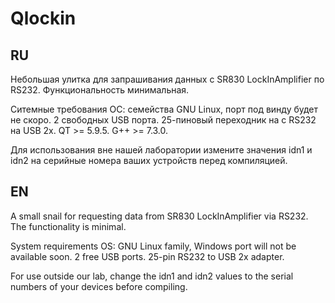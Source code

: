 # Qlockin
## RU
Небольшая улитка для запрашивания данных с SR830 LockInAmplifier по RS232.
Функциональность минимальная.

Ситемные требования
ОС: семейства GNU Linux, порт под винду будет не скоро.
2 свободных USB порта.
25-пиновый переходник нa с RS232 на USB 2x.
QT >=  5.9.5.
G++ >= 7.3.0.

Для использования вне нашей лаборатории измените значения idn1 и idn2 на серийные номера ваших устройств перед компиляцией. 

## EN

A small snail for requesting data from SR830 LockInAmplifier via RS232.
The functionality is minimal.

System requirements
OS: GNU Linux family, Windows port will not be available soon.
2 free USB ports.
25-pin RS232 to USB 2x adapter.

For use outside our lab, change the idn1 and idn2 values to the serial numbers of your devices before compiling.
